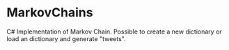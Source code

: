# MarkovChains
C# Implementation of Markov Chain. Possible to create a new dictionary or load an dictionary and generate "tweets".
